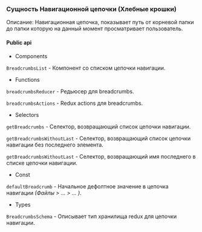 ### Сущность Навигационной цепочки (Хлебные крошки)

Описание: Навигационная цепочка, показывает путь от корневой папки до папки которую на данный момент просматривает пользователь.

#### Public api

-   Components

`BreadcrumbsList` - Компонент со списком цепочки навигации.

-   Functions

`breadcrumbsReducer` - Редьюсер для breadcrumbs.

`breadcrumbsActions` - Redux actions для breadcrumbs.

-   Selectors

`getBreadcrumbs` - Селектор, возвращающий список цепочки навигации.

`getBreadcrumbsWithoutLast` - Селектор, возвращающий список цепочки навигации без последнего элемента.

`getBreadcrumbsWithoutLast` - Селектор, возвращающий имя последнего в списке цепочки навигации.

-   Const

`defaultBreadcrumb` - Начальное дефолтное значение в цепочка навигации _(Файлы > ... > ... )_.

-   Types

`BreadcrumbsSchema` - Описывает тип хранилища redux для цепочки навигации.
